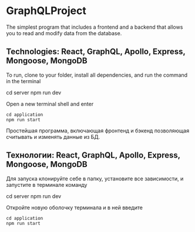 # GraphQLProject
  The simplest program that includes a frontend and a backend that allows you to read and modify data from the database.

## Technologies: React, GraphQL, Apollo, Express, Mongoose, MongoDB

  To run, clone to your folder, install all dependencies, and run the command in the terminal

   cd server
   npm run dev

  Open a new terminal shell and enter

    cd application
    npm run start

  Простейшая программа, включающая фронтенд и бэкенд позволяющая считывать и изменять данные из БД.
  
  ## Технологии: React, GraphQL, Apollo, Express, Mongoose, MongoDB

  Для запуска клонируйте себе в папку, установите все зависимости, и запустите в терминале команду

   cd server
   npm run dev

  Откройте новую оболочку терминала и в ней введите

    cd application
    npm run start